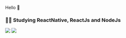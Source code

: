 Hello 👋

<h3>👨‍💻 Studying ReactNative, ReactJs and NodeJs <br></h3>

[<img src="https://img.shields.io/badge/LinkedIn-0077B5?style=for-the-badge&logo=linkedin&logoColor=white">](https://www.linkedin.com/in/lindson-cardoso-739334169)
[<img src="https://img.shields.io/badge/Gmail-D14836?style=for-the-badge&logo=gmail&logoColor=white">](mailto:lindsoncardoso.al@gmail.com.br)


